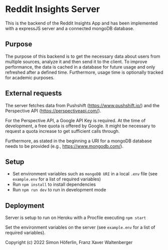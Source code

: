# Reddit Insights Server

This is the backend of the Reddit Insights App and has been implemented with a expressJS server and a connected mongoDB database.

## Purpose

The purpose of this backend is to get the necessary data about users from multiple sources, analyze it and then send it to the client. To improve performance, the data is cached in a database for future usage and only refreshed after a defined time. Furthermore, usage time is optionally tracked for academic purposes.

## External requests

The server fetches data from Pushshift (https://www.pushshift.io/) and the Perspective API (https://perspectiveapi.com/).

For the Perspective API, a Google API Key is required. At the time of development, a free quota is offered by Google. It might be necessary to request a quota increase to get sufficient calls through.

Furthermore, as stated in the beginning a URI for a mongoDB database needs to be provided (e.g., https://www.mongodb.com/).



## Setup
* Set environment variables such as `mongoDB URI` in a local `.env` file (see `example.env` for a list of required variables)
* Run `npm install` to install dependencies
* Run `npm run dev` to run in development mode

## Deployment

Server is setup to run on Heroku with a Procfile executing `npm start`

Set the environment variables on the server (see `example.env` for a list of required variables).

Copyright (c) 2022 Simon Höferlin, Franz Xaver Waltenberger